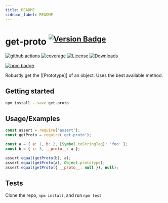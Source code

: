 ```yaml
---
title: README
sidebar_label: README
---
```

# get-proto <sup>[![Version Badge][npm-version-svg]][package-url]</sup>

[![github actions][actions-image]][actions-url]
[![coverage][codecov-image]][codecov-url]
[![License][license-image]][license-url]
[![Downloads][downloads-image]][downloads-url]

[![npm badge][npm-badge-png]][package-url]

Robustly get the [[Prototype]] of an object. Uses the best available method.

## Getting started

```sh
npm install --save get-proto
```

## Usage/Examples

```js
const assert = require('assert');
const getProto = require('get-proto');

const a = { a: 1, b: 2, [Symbol.toStringTag]: 'foo' };
const b = { c: 3, __proto__: a };

assert.equal(getProto(b), a);
assert.equal(getProto(a), Object.prototype);
assert.equal(getProto({ __proto__: null }), null);
```

## Tests

Clone the repo, `npm install`, and run `npm test`

[package-url]: https://npmjs.org/package/get-proto
[npm-version-svg]: https://versionbadg.es/ljharb/get-proto.svg
[deps-svg]: https://david-dm.org/ljharb/get-proto.svg
[deps-url]: https://david-dm.org/ljharb/get-proto
[dev-deps-svg]: https://david-dm.org/ljharb/get-proto/dev-status.svg
[dev-deps-url]: https://david-dm.org/ljharb/get-proto#info=devDependencies
[npm-badge-png]: https://nodei.co/npm/get-proto.png?downloads=true&stars=true
[license-image]: https://img.shields.io/npm/l/get-proto.svg
[license-url]: LICENSE
[downloads-image]: https://img.shields.io/npm/dm/get-proto.svg
[downloads-url]: https://npm-stat.com/charts.html?package=get-proto
[codecov-image]: https://codecov.io/gh/ljharb/get-proto/branch/main/graphs/badge.svg
[codecov-url]: https://app.codecov.io/gh/ljharb/get-proto/
[actions-image]: https://img.shields.io/endpoint?url=https://github-actions-badge-u3jn4tfpocch.runkit.sh/ljharb/get-proto
[actions-url]: https://github.com/ljharb/get-proto/actions

